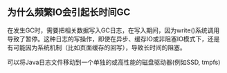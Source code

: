 ## 为什么频繁IO会引起长时间GC

在发生GC时，需要把相关数据写入GC日志，在写入期间，因为write()系统调用导致了暂停。这种日志的写操作，即使在异步、缓存IO或非阻塞IO模式下，还是有可能因为系统机制（比如页面缓存的回写），导致长时间的阻塞。

可以将Java日志文件移动到一个单独的或高性能的磁盘驱动器(例如SSD, tmpfs)


